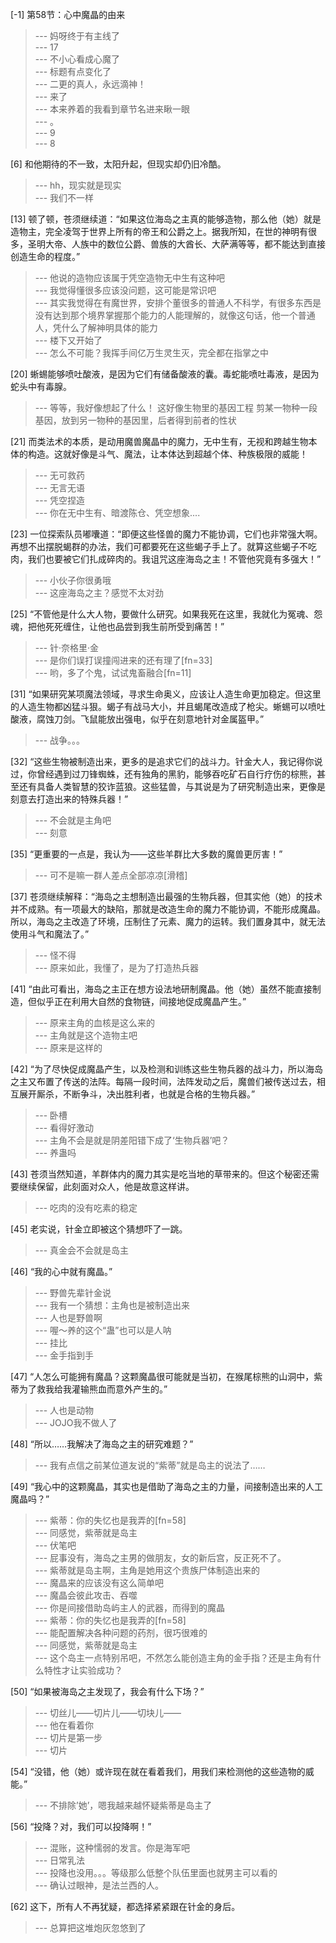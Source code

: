 
[-1] 第58节：心中魔晶的由来
>--- 妈呀终于有主线了<br>
>--- 17<br>
>--- 不小心看成心魔了<br>
>--- 标题有点变化了<br>
>--- 二更的真人，永远滴神！<br>
>--- 来了<br>
>--- 本来养着的我看到章节名进来瞅一眼<br>
>--- 。<br>
>--- 9<br>
>--- 8<br>

[6] 和他期待的不一致，太阳升起，但现实却仍旧冷酷。
>--- hh，现实就是现实<br>
>--- 我们不一样<br>

[13] 顿了顿，苍须继续道：“如果这位海岛之主真的能够造物，那么他（她）就是造物主，完全凌驾于世界上所有的帝王和公爵之上。据我所知，在世的神明有很多，圣明大帝、人族中的数位公爵、兽族的大酋长、大萨满等等，都不能达到直接创造生命的程度。”
>--- 他说的造物应该属于凭空造物无中生有这种吧<br>
>--- 我觉得懂很多应该没问题，这可能是常识吧<br>
>--- 其实我觉得在有魔世界，安排个董很多的普通人不科学，有很多东西是没有达到那个境界掌握那个能力的人能理解的，就像这句话，他一个普通人，凭什么了解神明具体的能力<br>
>--- 楼下又开始了<br>
>--- 怎么不可能？我挥手间亿万生灵生灭，完全都在指掌之中<br>

[20] 蜥蜴能够喷吐酸液，是因为它们有储备酸液的囊。毒蛇能喷吐毒液，是因为蛇头中有毒腺。
>--- 等等，我好像想起了什么！
这好像生物里的基因工程
剪某一物种一段基因，放到另一物种的基因里，后者得到前者的性状<br>

[21] 而类法术的本质，是动用魔兽魔晶中的魔力，无中生有，无视和跨越生物本体的构造。这就好像是斗气、魔法，让本体达到超越个体、种族极限的威能！
>--- 无可救药<br>
>--- 无言无语<br>
>--- 凭空捏造<br>
>--- 你在无中生有、暗渡陈仓、凭空想象....<br>

[23] 一位探索队员嘟囔道：“即便这些怪兽的魔力不能协调，它们也非常强大啊。再想不出摆脱蝎群的办法，我们可都要死在这些蝎子手上了。就算这些蝎子不吃肉，我们也要被它们扎成碎肉的。我诅咒这座海岛之主！不管他究竟有多强大！”
>--- 小伙子你很勇哦<br>
>--- 这座海岛之主？感觉不太对劲<br>

[25] “不管他是什么大人物，要做什么研究。如果我死在这里，我就化为冤魂、怨魂，把他死死缠住，让他也品尝到我生前所受到痛苦！”
>--- 针·奈格里·金<br>
>--- 是你们误打误撞闯进来的还有理了[fn=33]<br>
>--- 哟，多了个鬼，试试鬼畜融合[fn=11]<br>

[31] “如果研究某项魔法领域，寻求生命奥义，应该让人造生命更加稳定。但这里的人造生物都凶猛斗狠。蝎子有战马大小，并且蝎尾改造成了枪尖。蜥蜴可以喷吐酸液，腐蚀刀剑。飞鼠能放出强电，似乎在刻意地针对金属盔甲。”
>--- 战争。。。<br>

[32] “这些生物被制造出来，更多的是追求它们的战斗力。针金大人，我记得你说过，你曾经遇到过刀锋蜘蛛，还有独角的黑豹，能够吞吃矿石自行疗伤的棕熊，甚至还有具备人类智慧的狡诈蓝狼。这些猛兽，与其说是为了研究制造出来，更像是刻意去打造出来的特殊兵器！”
>--- 不会就是主角吧<br>
>--- 刻意<br>

[35] “更重要的一点是，我认为——这些羊群比大多数的魔兽更厉害！”
>--- 可不是嘛一群人差点全部凉凉[滑稽]<br>

[37] 苍须继续解释：“海岛之主想制造出最强的生物兵器，但其实他（她）的技术并不成熟。有一项最大的缺陷，那就是改造生命的魔力不能协调，不能形成魔晶。所以，海岛之主改造了环境，压制住了元素、魔力的运转。我们置身其中，就无法使用斗气和魔法了。”
>--- 怪不得<br>
>--- 原来如此，我懂了，是为了打造热兵器<br>

[41] “由此可看出，海岛之主正在想方设法地研制魔晶。他（她）虽然不能直接制造，但似乎正在利用大自然的食物链，间接地促成魔晶产生。”
>--- 原来主角的血核是这么来的<br>
>--- 主角就是这个造物主吧<br>
>--- 原来是这样的<br>

[42] “为了尽快促成魔晶产生，以及检测和训练这些生物兵器的战斗力，所以海岛之主又布置了传送的法阵。每隔一段时间，法阵发动之后，魔兽们被传送过去，相互展开厮杀，不断争斗，决出胜利者，也就是合格的生物兵器。”
>--- 卧槽<br>
>--- 看得好激动<br>
>--- 主角不会是就是阴差阳错下成了‘生物兵器’吧？<br>
>--- 养蛊吗<br>

[43] 苍须当然知道，羊群体内的魔力其实是吃当地的草带来的。但这个秘密还需要继续保留，此刻面对众人，他是故意这样讲。
>--- 吃肉的没有吃素的稳定<br>

[45] 老实说，针金立即被这个猜想吓了一跳。
>--- 真金会不会就是岛主<br>

[46] “我的心中就有魔晶。”
>--- 野兽先辈针金说<br>
>--- 我有一个猜想：主角也是被制造出来<br>
>--- 人也是野兽啊<br>
>--- 喔～养的这个“蛊”也可以是人呐<br>
>--- 挂比<br>
>--- 金手指到手<br>

[47] “人怎么可能拥有魔晶？这颗魔晶很可能就是当初，在猴尾棕熊的山洞中，紫蒂为了救我给我灌输熊血而意外产生的。”
>--- 人也是动物<br>
>--- JOJO我不做人了<br>

[48] “所以……我解决了海岛之主的研究难题？”
>--- 我有点信之前某位道友说的“紫蒂”就是岛主的说法了……<br>

[49] “我心中的这颗魔晶，其实也是借助了海岛之主的力量，间接制造出来的人工魔晶吗？”
>--- 紫蒂：你的失忆也是我弄的[fn=58]<br>
>--- 同感觉，紫蒂就是岛主<br>
>--- 伏笔吧<br>
>--- 屁事没有，海岛之主男的做朋友，女的新后宫，反正死不了。<br>
>--- 紫蒂就是岛主啊，主角是她用这个贵族尸体制造出来的<br>
>--- 魔晶来的应该没有这么简单吧<br>
>--- 魔晶会彼此攻击、吞噬<br>
>--- 你是间接借助岛屿主人的武器，而得到的魔晶<br>
>--- 紫蒂：你的失忆也是我弄的[fn=58]<br>
>--- 能配置解决各种问题的药剂，很巧很难的<br>
>--- 同感觉，紫蒂就是岛主<br>
>--- 这个岛主一点特别吊吧，不然怎么能创造主角的金手指？还是主角有什么特性才让实验成功？<br>

[50] “如果被海岛之主发现了，我会有什么下场？”
>--- 切丝儿——切片儿——切块儿——<br>
>--- 他在看着你<br>
>--- 切片是第一步<br>
>--- 切片<br>

[54] “没错，他（她）或许现在就在看着我们，用我们来检测他的这些造物的威能。”
>--- 不排除’她’，嗯我越来越怀疑紫蒂是岛主了<br>

[56] “投降？对，我们可以投降啊！”
>--- 混账，这种懦弱的发言。你是海军吧<br>
>--- 日常乳法<br>
>--- 投降也没用。。。等级那么低整个队伍里面也就男主可以看的<br>
>--- 确认过眼神，是法兰西的人。<br>

[62] 这下，所有人不再犹疑，都选择紧紧跟在针金的身后。
>--- 总算把这堆炮灰忽悠到了<br>
